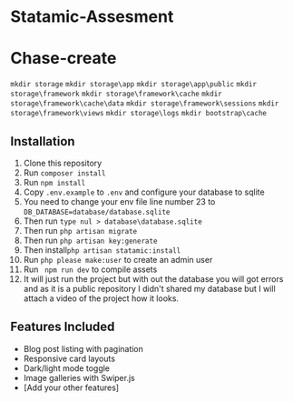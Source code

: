 # Statamic-Assesment


# Chase-create

`mkdir storage`
`mkdir storage\app`
`mkdir storage\app\public`
`mkdir storage\framework`
`mkdir storage\framework\cache`
`mkdir storage\framework\cache\data`
`mkdir storage\framework\sessions`
`mkdir storage\framework\views`
`mkdir storage\logs`
`mkdir bootstrap\cache`

## Installation

1. Clone this repository
2. Run `composer install`
3. Run `npm install`
4. Copy `.env.example` to `.env` and configure your database to sqlite
5. You need to change your env file line number 23 to `DB_DATABASE=database/database.sqlite`
6. Then run `type nul > database\database.sqlite`
7. Then run `php artisan migrate`
8. Then run `php artisan key:generate`
9. Then install`php artisan statamic:install`
10. Run `php please make:user` to create an admin user
11. Run ` npm run dev` to compile assets
12. It will just run the project but with out the database you will got errors and as it is a public repository I didn't shared my database but I will attach a video of the project how it looks.

## Features Included

- Blog post listing with pagination
- Responsive card layouts
- Dark/light mode toggle
- Image galleries with Swiper.js
- [Add your other features]